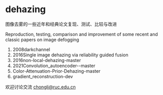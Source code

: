 # dehazing

图像去雾的一些近年和经典论文复现、测试、比较与改进

Reproduction, testing, comparison and improvement of some recent and classic papers on image defogging

1. 2008darkchannel
2. 2016Single image dehazing via reliability guided fusion
3. 2016non-local-dehazing-master
4. 2021Convolution_autoencoder--master
5. Color-Attenuation-Prior-Dehazing-master
6. gradient_reconstruction-dev

欢迎讨论交流 chongli@ruc.edu.cn
